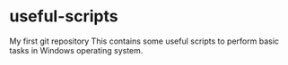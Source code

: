 # useful-scripts
My first git repository
This contains some useful scripts to perform basic tasks in Windows operating system.
